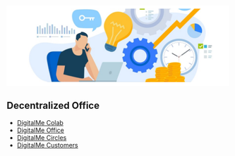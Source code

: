 
![](./img/decentralized_office.png)


## Decentralized Office

- [DigitalMe Colab](collab.md)
- [DigitalMe Office](office)
- [DigitalMe Circles](circles)
- [DigitalMe Customers](orocrm)